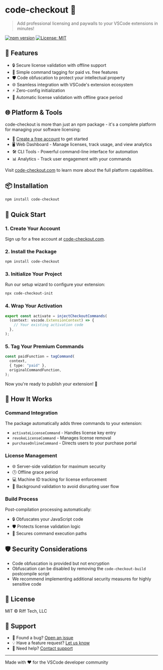 # code-checkout 🔐

> Add professional licensing and paywalls to your VSCode extensions in minutes!

[![npm version](https://badge.fury.io/js/code-checkout.svg)](https://badge.fury.io/js/code-checkout)
[![License: MIT](https://img.shields.io/badge/License-MIT-yellow.svg)](https://opensource.org/licenses/MIT)

## 🌟 Features

- 🔒 Secure license validation with offline support
- 🎯 Simple command tagging for paid vs. free features
- 🛡️ Code obfuscation to protect your intellectual property
- 🌐 Seamless integration with VSCode's extension ecosystem
- ⚡ Zero-config initialization
- 🔄 Automatic license validation with offline grace period

## 🌐 Platform & Tools

code-checkout is more than just an npm package - it's a complete platform for managing your software licensing:

- 💼 [Create a free account](https://code-checkout.com/login) to get started
- 🖥️ Web Dashboard - Manage licenses, track usage, and view analytics
- 🛠️ CLI Tools - Powerful command-line interface for automation
- 📊 Analytics - Track user engagement with your commands

Visit [code-checkout.com](https://code-checkout.com) to learn more about the full platform capabilities.

## 📦 Installation

```bash
npm install code-checkout
```

## 🚀 Quick Start

### 1. Create Your Account

Sign up for a free account at [code-checkout.com](https://code-checkout.com/login).

### 2. Install the Package

```bash
npm install code-checkout
```

### 3. Initialize Your Project

Run our setup wizard to configure your extension:

```bash
npx code-checkout-init
```

### 4. Wrap Your Activation

```typescript
export const activate = injectCheckoutCommands(
  (context: vscode.ExtensionContext) => {
    // Your existing activation code
  },
);
```

### 5. Tag Your Premium Commands

```typescript
const paidFunction = tagCommand(
  context,
  { type: "paid" },
  originalCommandFunction,
);
```

Now you're ready to publish your extension! 🎉

## 🔧 How It Works

### Command Integration

The package automatically adds three commands to your extension:

- `activateLicenseCommand` - Handles license key entry
- `revokeLicenseCommand` - Manages license removal
- `purchaseOnlineCommand` - Directs users to your purchase portal

### License Management

- 🌐 Server-side validation for maximum security
- 🕒 Offline grace period
- 💻 Machine ID tracking for license enforcement
- 🚦 Background validation to avoid disrupting user flow

### Build Process

Post-compilation processing automatically:

- 🔒 Obfuscates your JavaScript code
- 🛡️ Protects license validation logic
- 🚧 Secures command execution paths

## 🛡️ Security Considerations

- Code obfuscation is provided but not encryption
- Obfuscation can be disabled by removing the `code-checkout-build` postcompile script
- We recommend implementing additional security measures for highly sensitive code

## 📝 License

MIT © Riff Tech, LLC

## 🌟 Support

- 🐛 Found a bug? [Open an issue](https://github.com/Riff-Technologies/code-checkout/issues)
- 💡 Have a feature request? [Let us know](https://github.com/Riff-Technologies/code-checkout/issues)
- 📧 Need help? [Contact support](mailto:shawn@riff-tech.com)

---

Made with ❤️ for the VSCode developer community
